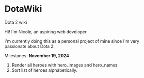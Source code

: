 # DotaWiki
Dota 2 wiki

Hi! I'm Nicole, an aspiring web developer. 

I'm currently doing this as a personal project of mine since I'm very passionate about Dota 2.


Milestones: 
**November 19, 2024**
1. Render all heroes with hero_images and hero_names
2. Sort list of heroes alphabetically.
